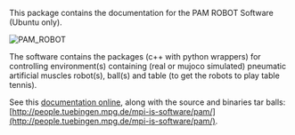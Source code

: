 This package contains the documentation for the PAM ROBOT Software (Ubuntu only).

![PAM_ROBOT](https://ei.is.tuebingen.mpg.de/uploads/publication/image/18667/2PAMcompressed.jpg)

The software contains the packages (c++ with python wrappers) for controlling environment(s) containing (real or mujoco simulated) pneumatic artificial muscles robot(s), ball(s) and table (to get the robots to play table tennis).

See this [documentation online](https://intelligent-soft-robots.github.io/pam_documentation), along with the source and binaries tar balls: [http://people.tuebingen.mpg.de/mpi-is-software/pam/](http://people.tuebingen.mpg.de/mpi-is-software/pam/).

